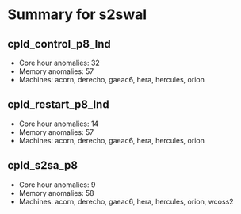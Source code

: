 # Summary for s2swal

## cpld_control_p8_lnd
- Core hour anomalies: 32
- Memory anomalies: 57
- Machines: acorn, derecho, gaeac6, hera, hercules, orion

## cpld_restart_p8_lnd
- Core hour anomalies: 14
- Memory anomalies: 57
- Machines: acorn, derecho, gaeac6, hera, hercules, orion

## cpld_s2sa_p8
- Core hour anomalies: 9
- Memory anomalies: 58
- Machines: acorn, derecho, gaeac6, hera, hercules, orion, wcoss2


